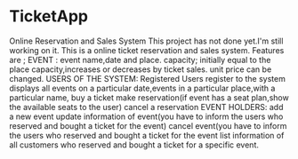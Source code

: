 # TicketApp
Online Reservation and Sales System
This project has not done yet.I'm still working on it.
This is a online ticket reservation and sales system. Features are ; EVENT : event name,date and place. capacity; initially equal to the place capacity,increases or decreases by ticket sales. unit price can be changed. USERS OF THE SYSTEM: Registered Users register to the system displays all events on a particular date,events in a particular place,with a particular name, buy a ticket make reservation(if event has a seat plan,show the available seats to the user) cancel a reservation EVENT HOLDERS: add a new event update information of event(you have to inform the users who reserved and bought a ticket for the event) cancel event(you have to inform the users who reserved and bought a ticket for the event list information of all customers who reserved and bought a ticket for a specific event.
